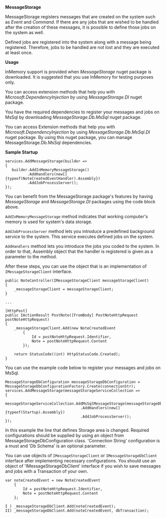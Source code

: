 **MessageStorage**

MessageStorage registers messages that are created on the system such as _Event_ and _Command_. If there are any jobs that are wished to be handled after the creation of these messages, it is possible to define those jobs on the system as well.

Defined jobs are registered into the system along with a message being registered. Therefore, jobs to be handled are not lost and they are executed at least once.

 **Usage**
 
InMemory support is provided when _MessageStorage_ nuget package is downloaded. It is suggested that you use InMemory for testing purposes only.
 
You can access extension methods that help you with _Microsoft.DependencyInjection_ by using _MessageStorage.DI_ nuget package.
 
You have the required dependencies to register your messages and jobs on MsSql by downloading _MessageStorage.Db.MsSql_ nuget package.
 
You can access Extension methods that help you with _Microsoft.DependencyInjection_ by using _MessageStorage.Db.MsSql.DI_ nuget package. By using this nuget package, you can manage MessageStorage.Db.MsSql dependencies.
 
 **Sample Startup** 
 
 ```
services.AddMessageStorage(builder =>
{
    builder.AddInMemoryMessageStorage()
           .AddHandlers(new[] {typeof(NoteCreatedEventHandler).Assembly})
           .AddJobProcessServer();
});
```

You can benefit from the MessageStorage package's features by having _MessageStorage_ and _MessageStorage.DI_ packages using the code block above.

`AddInMemoryMessageStorage` method indicates that working computer's memory is used for system's data storage.

`AddJobProcessServer` method lets you introduce a predefined background service to the system. This service executes defined jobs on the system.

`AddHandlers` method lets you introduce the jobs you coded to the system. In order to that, Assembly object that the handler is registered is given as a parameter to the method.

After these steps, you can use the object that is an implementation of `IMessageStorageClient` interface.

```
public NoteController(IMessageStorageClient messageStorageClient)
{
    _messageStorageClient = messageStorageClient;
}

...

[HttpPost]
public IActionResult PostNote([FromBody] PostNoteHttpRequest postNoteHttpRequest)
{
    _messageStorageClient.Add(new NoteCreatedEvent
        {
            Id = postNoteHttpRequest.Identifier,
            Note = postNoteHttpRequest.Content
        });

    return StatusCode((int) HttpStatusCode.Created);
}
```

You can use the example code below to register your messages and jobs on MsSql.

 ```
MessageStorageDbConfiguration messageStorageDbConfiguration = MessageStorageDbConfigurationFactory.Create(connectionStr);
services.AddMessageStorage(messageStorageServiceCollection =>
{
    messageStorageServiceCollection.AddMsSqlMessageStorage(messageStorageDbConfiguration)
                                   .AddHandlers(new[] {typeof(Startup).Assembly})
                                   .AddJobProcessServer();
});
```

In this example the line that defines Storage area is changed. Required configurations should be supplied by using an object from MessageStorageDbConfiguration class. 'Connection String' configuration is a must and 'Db Schema' is an optional parameter.

You can use objects of `IMessageStorageClient` or `IMessageStorageDbClient` interface after implementing necessary configurations. You should use an object of 'IMessageStorageDbClient' interface if you wish to save messages and jobs with a Transaction of your own.

```
var noteCreatedEvent = new NoteCreatedEvent
    {
        Id = postNoteHttpRequest.Identifier,
        Note = postNoteHttpRequest.Content
    };

I ) _messageStorageDbClient.Add(noteCreatedEvent);
II) _messageStorageDbClient.Add(noteCreatedEvent, dbTransaction); 
```

